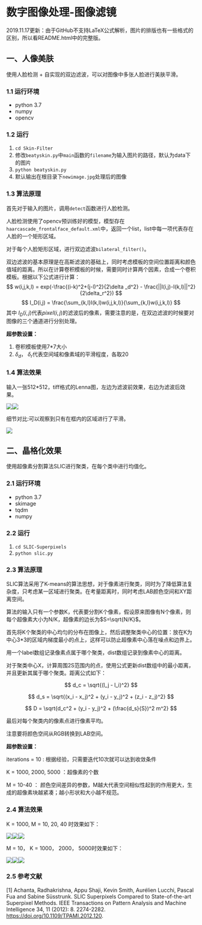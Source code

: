 # 数字图像处理-图像滤镜

2019.11.17更新：由于GitHub不支持LaTeX公式解析，图片的排版也有一些格式的区别，所以看README.html中的完整版。

## 一、人像美肤

使用人脸检测 + 自实现的双边滤波，可以对图像中多张人脸进行美肤平滑。

### 1.1 运行环境

- python 3.7
- numpy
- opencv

### 1.2 运行

1. ``cd Skin-Filter``
2. 修改``beatyskin.py``中``main``函数的``filename``为输入图片的路径，默认为data下的图片
3. ``python beatyskin.py``
4. 默认输出在根目录下``newimage.jpg``处理后的图像

### 1.3 算法原理

首先对于输入的图片，调用``detect``函数进行人脸检测。

人脸检测使用了opencv预训练好的模型，模型存在``haarcascade_frontalface_default.xml``中，返回一个list，list中每一项代表存在人脸的一个矩形区域。

对于每个人脸矩形区域，进行双边滤波``bilateral_filter()``。

双边滤波的基本原理是在高斯滤波的基础上，同时考虑模板的空间位置距离和颜色值域的距离。所以在计算卷积模板的时候，需要同时计算两个因素，合成一个卷积模板。根据以下公式进行计算：
$$
w(i,j,k,l) = exp(-\frac{(i-k)^2+(j-l)^2}{2\delta _d^2} - \frac{||I(i,j)-I(k,l)||^2}{2\delta_r^2})
$$
$$
I_D(i,j) = \frac{\sum_{k,l}I(k,l)w(i,j,k,l)}{\sum_{k,l}w(i,j,k,l)}
$$
其中 $I_D(i,j)$代表$pixel(i,j)$的滤波后的像素，需要注意的是，在双边滤波的时候要对图像的三个通道进行分别处理。

**超参数设置：**

1. 卷积模板使用7*7大小
2. $\delta_d$， $\delta_r$代表空间域和像素域的平滑程度，各取20

### 1.4 算法效果

输入一张512*512，tiff格式的Lenna图，左边为滤波前效果，右边为滤波后效果。

![](./Skin-Filter/oldimage.jpg)![](./Skin-Filter/newimage.jpg)

细节对比:可以观察到只有在框内的区域进行了平滑。

![](./Skin-Filter/compare.png)

## 二、晶格化效果

使用超像素分割算法SLIC进行聚类，在每个类中进行均值化。

### 2.1 运行环境

- python 3.7
- skimage
- tqdm
- numpy

### 2.2 运行

1. ``cd SLIC-Superpixels``
2. ``python slic.py``

### 2.3 算法原理

SLIC算法采用了K-means的算法思想，对于像素进行聚类，同时为了降低算法复杂度，只考虑某一区域进行聚类。在考量距离时，同时考虑LAB颜色空间和XY距离空间。

算法的输入只有一个参数K，代表要分割K个像素，假设原来图像有N个像素，则每个超像素大小为N/K，超像素的边长为$S=\sqrt{N/K}$。

首先将K个聚类的中心均匀的分布在图像上，然后调整聚类中心的位置：放在K为中心3*3的区域内梯度最小的点上，这样可以防止超像素中心落在噪点和边界上。

用一个label数组记录像素点属于哪个聚类，dist数组记录到像素中心的距离。

对于聚类中心X，计算周围2S范围内的点，使用公式更新dist数组中的最小距离，并且更新其属于哪个聚类。距离公式如下：

$$
d_c = \sqrt{(l_j - l_i)^2}
$$

$$
d_s = \sqrt{(x_i - x_j)^2 + (y_i - y_j)^2 + (z_i - z_j)^2}
$$

$$
D = \sqrt{d_c^2 + (y_i - y_j)^2 + (\frac{d_s}{S})^2 m^2}
$$

最后对每个聚类内的像素点进行像素平均。

注意要将颜色空间从RGB转换到LAB空间。

**超参数设置：**

iterations = 10 : 根据经验，只需要迭代10次就可以达到收敛条件

K = 1000, 2000, 5000 ：超像素的个数

M = 10-40 ： 颜色空间差异的参数，M越大代表空间相似性起到的作用更大，生成的超像素块越紧凑；越小形状和大小越不规范。

### 2.4 算法效果

K = 1000, M = 10, 20, 40 时效果如下：

![](./SLIC-Superpixels/result_K_1000_M10.png)![](./SLIC-Superpixels/result_K_1000_M20.png)![](./SLIC-Superpixels/result_K_1000_M30.png)

M = 10， K = 1000， 2000， 5000时效果如下：

![](./SLIC-Superpixels/result_K_1000_M10.png)![](./SLIC-Superpixels/result_K_2000_M10.png)![](./SLIC-Superpixels/result_K_5000_M10.png)

### 2.5 参考文献

[1] Achanta, Radhakrishna, Appu Shaji, Kevin Smith, Aurélien Lucchi, Pascal Fua and Sabine Süsstrunk. SLIC Superpixels Compared to State-of-the-art Superpixel Methods. IEEE Transactions on Pattern Analysis and Machine Intelligence 34, 11 (2012): 8. 2274-2282. https://doi.org/10.1109/TPAMI.2012.120.


